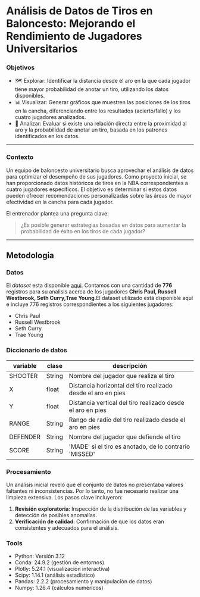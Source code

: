 # Análisis de Datos de Tiros en Baloncesto: Mejorando el Rendimiento de Jugadores Universitarios

### Objetivos

- 🗺️ Explorar: Identificar la distancia desde el aro en la que cada jugador tiene mayor probabilidad de anotar un tiro, utilizando los datos disponibles.
- 📊 Visualizar: Generar gráficos que muestren las posiciones de los tiros en la cancha, diferenciando entre los resultados (acierto/fallo) y los cuatro jugadores analizados.
- 🔎 Analizar: Evaluar si existe una relación directa entre la proximidad al aro y la probabilidad de anotar un tiro, basada en los patrones identificados en los datos.

---

### Contexto

Un equipo de baloncesto universitario busca aprovechar el análisis de datos para optimizar el desempeño de sus jugadores. Como proyecto inicial, se han proporcionado datos históricos de tiros en la NBA correspondientes a cuatro jugadores específicos. El objetivo es determinar si estos datos pueden ofrecer recomendaciones personalizadas sobre las áreas de mayor efectividad en la cancha para cada jugador.

El entrenador plantea una pregunta clave:
> ¿Es posible generar estrategias basadas en datos para aumentar la probabilidad de éxito en los tiros de cada jugador?

---

## Metodologia

### Datos

El *dataset* esta disponible [aqui](https://kaggle.com/datasets/163acec12e8bdb031c78f4912406ee3e68e3a423529469b4d07a0637c0f96bfc). Contamos con una cantidad de **776** registros para su analisis acerca de los jugadores **Chris Paul, Russell Westbrook, Seth Curry,Trae Young**.El dataset utilizado está disponible aquí e incluye 776 registros correspondientes a los siguientes jugadores:

- Chris Paul
- Russell Westbrook
- Seth Curry
- Trae Young

### Diccionario de datos

|variable|clase|descripción|
|---|---|---|
|SHOOTER|String|Nombre del jugador que realiza el tiro|
|X|float|Distancia horizontal del tiro realizado desde el aro en pies|
|Y|float|Distancia vertical del tiro realizado desde el aro en pies|
|RANGE|String|Rango de radio del tiro realizado desde el aro en pies|
|DEFENDER|String|Nombre del jugador que defiende el tiro|
|SCORE|String|'MADE' si el tiro es anotado, de lo contrario 'MISSED'|


### Procesamiento

Un análisis inicial reveló que el conjunto de datos no presentaba valores faltantes ni inconsistencias. Por lo tanto, no fue necesario realizar una limpieza extensiva. Los pasos clave incluyeron:

1. **Revisión exploratoria**: Inspección de la distribución de las variables y detección de posibles anomalías.
2. **Verificación de calidad**: Confirmación de que los datos eran consistentes y adecuados para el análisis.

### Tools 

- Python: Versión 3.12
- Conda: 24.9.2 (gestión de entornos)
- Plotly: 5.24.1 (visualización interactiva)
- Scipy: 1.14.1 (análisis estadístico)
- Pandas: 2.2.2 (procesamiento y manipulación de datos)
- Numpy: 1.26.4 (cálculos numéricos)
